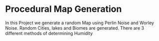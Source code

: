 # Procedural Map Generation

In this Project we generate a random Map using Perlin Noise and Worley Noise. Random Cities, lakes and Biomes are generated. There are 3 different methods of determining Humidity
